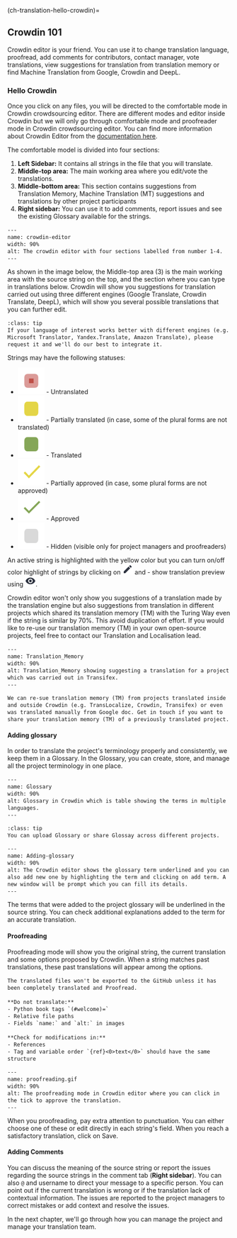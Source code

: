 (ch-translation-hello-crowdin)=

## Crowdin 101

Crowdin editor is your friend. You can use it to change translation language, proofread, add comments for contributors, contact manager, vote translations, view suggestions for translation from translation memory or find Machine Translation from Google, Crowdin and DeepL.

### Hello Crowdin

Once you click on any files, you will be directed to the comfortable mode in Crowdin crowdsourcing editor. There are different modes and editor inside Crowdin but we will only go through comfortable mode and proofreader mode in Crowdin crowdsourcing editor. You can find more information about Crowdin Editor from the [documentation here](https://support.crowdin.com/enterprise/getting-started-for-translators/).

The comfortable model is divided into four sections:
1. **Left Sidebar:** It contains all strings in the file that you will translate.
2. **Middle-top area:** The main working area where you edit/vote the translations.
3. **Middle-bottom area:** This section contains suggestions from Translation Memory, Machine Translation (MT) suggestions and translations by other project participants
4. **Right sidebar:** You can use it to add comments, report issues and see the existing Glossary available for the strings.


```{figure} ../../figures/crowdin-editor.png
---
name: crowdin-editor
width: 90%
alt: The crowdin editor with four sections labelled from number 1-4.
---
```  

As shown in the image below, the Middle-top area (3) is the main working area with the source string on the top, and the section where you can type in translations below. Crowdin will show you suggestions for translation carried out using three different engines (Google Translate, Crowdin Translate, DeepL), which will show you several possible translations that you can further edit.

```{admonition} Add Translation Engine
:class: tip
If your language of interest works better with different engines (e.g. Microsoft Translator, Yandex.Translate, Amazon Translate), please request it and we'll do our best to integrate it.  
```
Strings may have the following statuses:

- ![icons](../../figures/icons/untranslated_icon.png) - Untranslated
- ![icons](../../figures/icons/partially_translated_icon.png) - Partially translated (in case, some of the plural forms are not translated)
- ![icons](../../figures/icons/translated_icon.png) - Translated
- ![icons](../../figures/icons/partially_approved_icon.png) - Partially approved (in case, some plural forms are not approved)
- ![icons](../../figures/icons/approved_icon.png) - Approved
- ![icons](../../figures/icons/hidden_icon.png) - Hidden (visible only for project managers and proofreaders)

An active string is highlighted with the yellow color but you can turn on/off color highlight of strings by clicking on ![icons](../../figures/icons/preview_filter.png) and  - show translation preview using ![icons](../../figures/icons/eye.png).

Crowdin editor won't only show you suggestions of a translation made by the translation engine but also suggestions from translation in different projects which shared its translation memory (TM) with the Turing Way even if the string is similar by 70%.
This avoid duplication of effort. If you would like to re-use our translation memory (TM) in your own open-source projects, feel free to contact our Translation and Localisation lead.  

```{figure} ../../figures/Translation_Memory.gif
---
name: Translation_Memory
width: 90%
alt: Translation_Memory showing suggesting a translation for a project which was carried out in Transifex.
---
```  

```{important}
We can re-sue translation memory (TM) from projects translated inside and outside Crowdin (e.g. TransLocalize, Crowdin, Transifex) or even was translated manually from Google doc. Get in touch if you want to share your translation memory (TM) of a previously translated project.
```

#### Adding glossary

In order to translate the project's terminology properly and consistently, we keep them in a Glossary. In the Glossary, you can create, store, and manage all the project terminology in one place.

```{figure} ../../figures/Glossary.png
---
name: Glossary
width: 90%
alt: Glossary in Crowdin which is table showing the terms in multiple languages.
---
```  

```{admonition} Tip
:class: tip
You can upload Glossary or share Glossay across different projects.
```

```{figure} ../../figures/Adding-glossary.gif
---
name: Adding-glossary
width: 90%
alt: The Crowdin editor shows the glossary term underlined and you can also add new one by highlighting the term and clicking on add term. A new window will be prompt which you can fill its details.
---
```  

The terms that were added to the project glossary will be underlined in the source string. You can check additional explanations added to the term for an accurate translation.


#### Proofreading

Proofreading mode will show you the original string, the current translation and some options proposed by Crowdin. When a string matches past translations, these past translations will appear among the options.

```{warning}
The translated files won't be exported to the GitHub unless it has been completely translated and Proofread.

**Do not translate:**
- Python book tags `(#welcome)=`
- Relative file paths
- Fields `name:` and `alt:` in images

**Check for modifications in:**
- References
- Tag and variable order `{ref}<0>text</0>` should have the same structure
```

```{figure} ../../figures/proofreading.gif
---
name: proofreading.gif
width: 90%
alt: The proofreading mode in Crowdin editor where you can click in the tick to approve the translation.
---
```  

When you proofreading, pay extra attention to punctuation. You can either choose one of these or edit directly in each string's field. When you reach a satisfactory translation, click on Save.


#### Adding Comments

You can discuss the meaning of the source string or report the issues regarding the source strings in the comment tab (**Right sidebar**). You can also `@` and username to direct your message to a specific person. You can point out if the current translation is wrong or if the translation lack of contextual information. The issues are reported to the project managers to correct mistakes or add context and resolve the issues.

In the next chapter, we'll go through how you can manage the project and manage your translation team.

